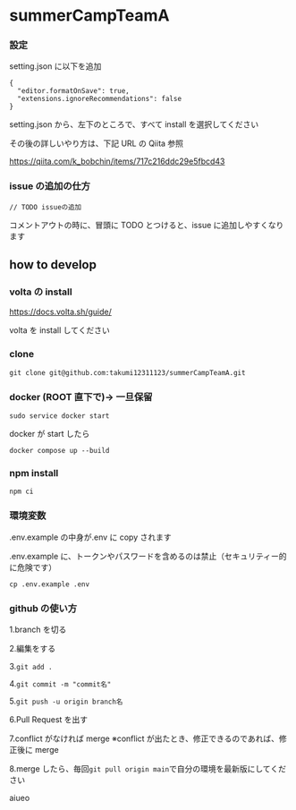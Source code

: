 # summerCampTeamA

### 設定

setting.json に以下を追加

```
{
  "editor.formatOnSave": true,
  "extensions.ignoreRecommendations": false
}
```

setting.json から、左下のところで、すべて install を選択してください

その後の詳しいやり方は、下記 URL の Qiita 参照

https://qiita.com/k_bobchin/items/717c216ddc29e5fbcd43

### issue の追加の仕方

`// TODO issueの追加`

コメントアウトの時に、冒頭に TODO とつけると、issue に追加しやすくなります

## how to develop

### volta の install

https://docs.volta.sh/guide/

volta を install してください

### clone

`git clone git@github.com:takumi12311123/summerCampTeamA.git`

### docker (ROOT 直下で)→ 一旦保留

`sudo service docker start`

docker が start したら

`docker compose up --build`

### npm install

`npm ci`

### 環境変数

.env.example の中身が.env に copy されます

.env.example に、トークンやパスワードを含めるのは禁止（セキュリティー的に危険です）

`cp .env.example .env`

### github の使い方

1.branch を切る

2.編集をする

3.`git add .`

4.`git commit -m "commit名"`

5.`git push -u origin branch名`

6.Pull Request を出す

7.conflict がなければ merge
※conflict が出たとき、修正できるのであれば、修正後に merge

8.merge したら、毎回`git pull origin main`で自分の環境を最新版にしてください

aiueo
